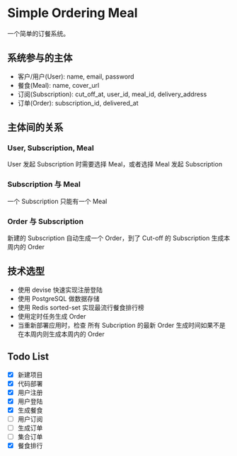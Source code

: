 # Simple Ordering Meal

一个简单的订餐系统。

## 系统参与的主体

- 客户/用户(User): name, email, password
- 餐食(Meal): name, cover_url
- 订阅(Subscription): cut_off_at, user_id, meal_id, delivery_address
- 订单(Order): subscription_id, delivered_at

## 主体间的关系

### User, Subscription, Meal
User 发起  Subscription 时需要选择 Meal，或者选择 Meal 发起  Subscription
### Subscription 与 Meal
一个  Subscription 只能有一个 Meal
### Order 与 Subscription
新建的 Subscription 自动生成一个 Order，到了 Cut-off 的 Subscription 生成本周内的 Order

## 技术选型

- 使用 devise 快速实现注册登陆
- 使用 PostgreSQL 做数据存储
- 使用 Redis sorted-set 实现最流行餐食排行榜
- 使用定时任务生成 Order
- 当重新部署应用时，检查 所有 Subcription 的最新 Order 生成时间如果不是在本周内则生成本周内的 Order

## Todo List

- [x] 新建项目
- [x] 代码部署
- [x] 用户注册
- [x] 用户登陆
- [x] 生成餐食
- [ ] 用户订阅
- [ ] 生成订单
- [ ] 集合订单
- [x] 餐食排行
